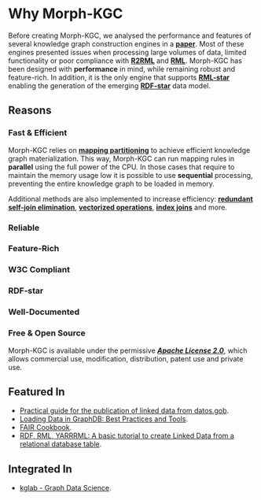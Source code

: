 # Why Morph-KGC

Before creating Morph-KGC, we analysed the performance and features of several knowledge graph construction engines in a **[paper](http://ceur-ws.org/Vol-2873/paper11.pdf)**. Most of these engines presented issues when processing large volumes of data, limited functionality or poor compliance with **[R2RML](https://www.w3.org/TR/r2rml/)** and **[RML](https://rml.io/specs/rml/)**. Morph-KGC has been designed with **performance** in mind, while remaining robust and feature-rich. In addition, it is the only engine that supports **[RML-star](https://kg-construct.github.io/rml-star-spec/)** enabling the generation of the emerging **[RDF-star](https://w3c.github.io/rdf-star/cg-spec/editors_draft.html)** data model.

## Reasons

### Fast & Efficient

Morph-KGC relies on **[mapping partitioning](http://www.semantic-web-journal.net/system/files/swj3090.pdf)** to achieve efficient knowledge graph materialization. This way, Morph-KGC can run mapping rules in **parallel** using the full power of the CPU. In those cases that require to maintain the memory usage low it is possible to use **sequential** processing, preventing the entire knowledge graph to be loaded in memory.

Additional methods are also implemented to increase efficiency: **[redundant self-join elimination](http://www.semantic-web-journal.net/system/files/swj3090.pdf)**, **[vectorized operations](https://en.wikipedia.org/wiki/Array_programming)**, **[index joins](https://en.wikipedia.org/wiki/Nested_loop_join#Index_join_variation)** and more.

### Reliable

### Feature-Rich

### W3C Compliant

### RDF-star

### Well-Documented

### Free & Open Source

Morph-KGC is available under the permissive _**[Apache License 2.0](https://github.com/oeg-upm/morph-kgc/blob/main/LICENSE)**_, which allows commercial use, modification, distribution, patent use and private use.

## Featured In
- [Practical guide for the publication of linked data from datos.gob](https://datos.gob.es/sites/default/files/doc/file/guia-publicacion-datos-enlazados.pdf).
- [Loading Data in GraphDB: Best Practices and Tools](https://www.ontotext.com/blog/loading-data-in-graphdb-best-practices-and-tools/).
- [FAIR Cookbook](https://faircookbook.elixir-europe.org/content/recipes/interoperability/rdf-conversion.html).
- [RDF, RML, YARRRML: A basic tutorial to create Linked Data from a relational database table](https://katharinabrunner.de/2022/03/rdf-rml-yarrrml-kglab-morph-kgc/).

## Integrated In
- [kglab - Graph Data Science](https://github.com/DerwenAI/kglab).
